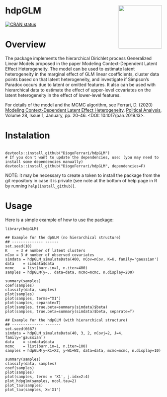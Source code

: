 # hdpGLM <img src='man/figures/hdpGLM_logo.png'   align="right" height="139" style="float:right; height:139px;" />

[![CRAN status](https://www.r-pkg.org/badges/version/hdpGLM?color=green)](https://cran.r-project.org/package=hdpGLM)

Overview
========

The package implements the hierarchical Dirichlet process Generalized
Linear Models proposed in the paper Modeling Context-Dependent Latent
Effect Heterogeneity. The model can be used to estimate latent
heterogeneity in the marginal effect of GLM linear coefficients, cluster
data points based on that latent heterogeneity, and investigate if
Simpson’s Paradox occurs due to latent or omitted features. It also can
be used with hierarchical data to estimate the effect of upper-level
covariates on the latent heterogeneity in the effect of lower-level
features.

For details of the model and the MCMC algorithm, see Ferrari, D. (2020) [Modeling
Context-Dependent Latent Effect
Heterogeneity](https://www.cambridge.org/core/journals/political-analysis/article/modeling-contextdependent-latent-effect-heterogeneity/B7B0AF067DF97A1A8F0B50646EF64F24), [Political
Analysis](https://www.cambridge.org/core/journals/political-analysis), Volume 28, Issue 1, January, pp. 20-46. <DOI: 10.1017/pan.2019.13>.

Instalation
===========

```

devtools::install_github("DiogoFerrari/hdpGLM")
# If you don't want to update the dependencies, use: (you may need to install some dependencies manually)
devtools::install_github("DiogoFerrari/hdpGLM", dependencies=F)

```

NOTE: it may be necessary to create a token to install the package from
the git repository in case it is private (see note at the bottom of help
page in R by running `help(install_github)`).

Usage
=====

Here is a simple example of how to use the package:

```
library(hdpGLM)

## Example for the dpGLM (no hierarchical structure)
## -------------- ------
set.seed(10)
K    = 3 # number of latent clusters
nCov = 3 # number of observed covariates
simdata = hdpGLM_simulateData(400, nCov=nCov, K=K, family='gaussian')
data    = simdata$data
mcmc    = list(burn.in=1, n.iter=400)
samples = hdpGLM(y~., data=data, mcmc=mcmc, n.display=200)

summary(samples)
coef(samples)
classify(data, samples)
plot(samples)
plot(samples, terms="X1")
plot(samples, separate=T)
plot(samples, true.beta=summary(simdata)$beta)
plot(samples, true.beta=summary(simdata)$beta, separate=T)

## Example for the hdpGLM (with hierarchical structure)
## -------------- -------
set.seed(6667)
simdata = hdpGLM_simulateData(40, 3, 2, nCovj=2, J=4, family='gaussian')
data    = simdata$data
mcmc    = list(burn.in=1, n.iter=100)
samples = hdpGLM(y~X1+X2, y~W1+W2, data=data, mcmc=mcmc, n.display=10)

summary(samples)
classify(data, samples)
coef(samples)
plot(samples)
plot(samples, terms = 'X1', j.idx=2:4)
plot_hdpglm(samples, ncol.tau=2)
plot_tau(samples)
plot_tau(samples, X='X1')

```
